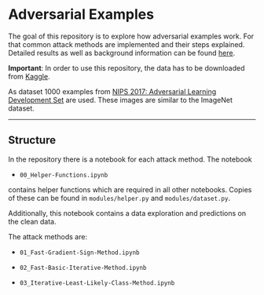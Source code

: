 # Adversarial Examples

The goal of this repository is to explore how adversarial examples work. For that common attack methods are implemented and their steps explained. Detailed results as well as background information can be found [here](https://daved01.github.io/Adversarial_Examples_GANs/).


**Important**: In order to use this repository, the data has to be downloaded from [Kaggle](www.kaggle.com).


As dataset 1000 examples from [NIPS 2017: Adversarial Learning Development Set](https://www.kaggle.com/google-brain/nips-2017-adversarial-learning-development-set#categories.csv) are used. These images are similar to the ImageNet dataset.


----------------
## Structure

In the repository there is a notebook for each attack method. The notebook 

- `00_Helper-Functions.ipynb`

contains helper functions which are required in all other notebooks. Copies of these can be found in `modules/helper.py` and `modules/dataset.py`.

Additionally, this notebook contains a data exploration and predictions on the clean data.

The attack methods are:

- `01_Fast-Gradient-Sign-Method.ipynb`

- `02_Fast-Basic-Iterative-Method.ipynb`

- `03_Iterative-Least-Likely-Class-Method.ipynb`
